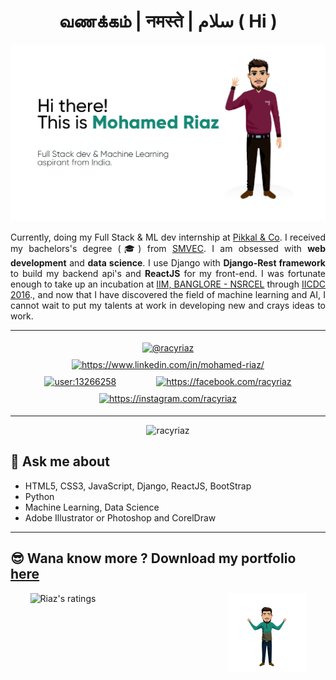 <h1 align="center"> வணக்கம் | नमस्ते | سلام ( Hi ) </h1>

![](./github_cover_page.jpg)
<p style='text-align:justify; text-justify: inter-word'>
Currently, doing my Full Stack & ML dev internship at <a href="https://www.pikkal.com/">Pikkal & Co</a>. I received my bachelors's degree (🎓) from <a href="https://smvec.ac.in/">SMVEC</a>. I am obsessed with <b>web development</b> and <b>data science</b>. I use Django with <b>Django-Rest framework</b> to build my backend api's and <b>ReactJS</b> for my front-end. I was fortunate enough to take up an incubation at <a href="https://www.nsrcel.org/">IIM, BANGLORE - NSRCEL</a> through <a href="https://innovate.mygov.in/india-innovation-challenge-design-contest">IICDC 2016</a>., and now that I have discovered the field of machine learning and AI, I cannot wait to put my talents at work in developing new and crays ideas to work.</p>
<hr />

<p align=center>
<a href="https://twitter.com/@racyriaz" target="blank"><img style="margin:5px 30px;" align="center" src="https://cdn.jsdelivr.net/npm/simple-icons@3.0.1/icons/twitter.svg" alt="@racyriaz" height="25" width="25" /></a>
<a href="https://linkedin.com/in/https://www.linkedin.com/in/mohamed-riaz/" target="blank"><img style="margin:5px 30px;" align="center" src="https://cdn.jsdelivr.net/npm/simple-icons@3.0.1/icons/linkedin.svg" alt="https://www.linkedin.com/in/mohamed-riaz/" height="25" width="25" /></a>
<a href="https://stackoverflow.com/users/user:13266258" target="blank"><img align="center" style="margin:5px 30px;" src="https://cdn.jsdelivr.net/npm/simple-icons@3.0.1/icons/stackoverflow.svg" alt="user:13266258" height="25" width="25" /></a>
<a href="https://fb.com/https://facebook.com/racyriaz" target="blank"><img align="center" style="margin:5px 30px;" src="https://cdn.jsdelivr.net/npm/simple-icons@3.0.1/icons/facebook.svg" alt="https://facebook.com/racyriaz" height="25" width="25" /></a>
<a href="https://instagram.com/https://instagram.com/racyriaz" target="blank"><img align="center" style="margin:5px 30px;" src="https://cdn.jsdelivr.net/npm/simple-icons@3.0.1/icons/instagram.svg" alt="https://instagram.com/racyriaz" height="25" width="25" /></a>
</p>
<hr />
<p align="center"> <img src="https://komarev.com/ghpvc/?username=racyriaz" alt="racyriaz" /> </p>

## 💬 **Ask me about**
  - HTML5, CSS3, JavaScript, Django, ReactJS, BootStrap
  - Python
  - Machine Learning, Data Science
  - Adobe Illustrator or Photoshop and CorelDraw
<hr />

## 😎 Wana know more ? Download my portfolio [here](./mohamed_riaz_2021.pdf)

<div style="display:flex; flex-direction:row; justify-content:space-around;">
  <img style="display:flex;" width="50%" height="auto" src="https://github-readme-stats.vercel.app/api?username=racyriaz&show_icons=true" alt="Riaz's ratings" />
  <img style="display:flex;" width="25%" height="auto" src="./eyes%20closed%20blue%20t.png" alt="smiling emoji of riaz" />
</div>

